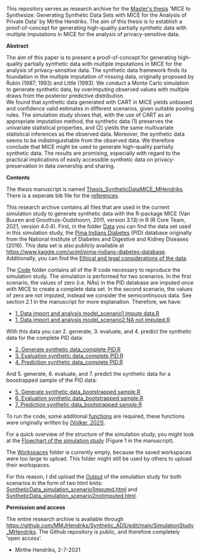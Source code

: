This repository serves as research archive for the [Master's thesis](https://github.com/MMJHendriks/Synthetic_ADS/blob/main/SimulationStudy_MHendriks/Thesis_SyntheticDataMICE_MHendriks.pdf) 'MICE to Synthesize: Generating Synthetic Data Sets with MICE for the Analysis of Private Data' by Mirthe Hendriks. The aim of this thesis is to establish a proof-of-concept for generating high-quality partially synthetic data with multiple imputations in MICE for the analysis of privacy-sensitive data.

**Abstract**

The aim of this paper is to present a proof-of-concept for generating high-quality partially synthetic data with multiple imputations in MICE for the analysis of privacy-sensitive data. The synthetic data framework finds its foundation in the multiple imputation of missing data, originally proposed by Rubin (1987; 1993) and Little (1993). We conduct a Monte Carlo simulation to generate synthetic data, by overimputing observed values with multiple draws from the posterior predictive distribution.  
We found that synthetic data generated with CART in MICE yields unbiased and confidence valid estimates in different scenarios, given suitable pooling rules. The simulation study shows that, with the use of CART as an appropriate imputation method, the synthetic data (1) preserves the univariate statistical properties, and (2) yields the same multivariate statistical inferences as the observed data. Moreover, the synthetic data seems to be indistinguishable from the observed data. We therefore conclude that MICE might be used to generate high-quality partially synthetic data. The results are promising, especially with regard to the practical implications of easily accessible synthetic data on privacy-preservation in data ownership and sharing. 

**Contents**

The thesis manuscript is named [Thesis_SyntheticDataMICE_MHendriks](https://github.com/MMJHendriks/Synthetic_ADS/blob/main/SimulationStudy_MHendriks/Thesis_SyntheticDataMICE_MHendriks.pdf). There is a seperate bib file for the [references](https://github.com/MMJHendriks/Synthetic_ADS/blob/main/SimulationStudy_MHendriks/References.bib). 

This research archive contains all files that are used in the current simulation study to generate synthetic data with the R-package MICE (Van Buuren and Groothuis-Oudshoorn,  2011, version  3.13) in R (R Core Team, 2021, version 4.0.4). First, in the folder [Data](https://github.com/MMJHendriks/Synthetic_ADS/tree/main/SimulationStudy_MHendriks/Data) you can find the data set used in this simulation study, the [Pima Indians Diabetes](https://github.com/MMJHendriks/Synthetic_ADS/blob/main/SimulationStudy_MHendriks/Data/diabetes.csv) (PID) database originally from the National Institute of Diabetes and Digestive and Kidney Diseases (2016). This data set is also publicly available at https://www.kaggle.com/uciml/pima-indians-diabetes-database. Additionally, you can find the [Ethical and legal considerations of the data](https://github.com/MMJHendriks/Synthetic_ADS/blob/main/SimulationStudy_MHendriks/Data/Ethical%20and%20legal%20considerations%20of%20the%20data). 

The [Code](https://github.com/MMJHendriks/Synthetic_ADS/tree/main/SimulationStudy_MHendriks/Code) folder contains all of the R code necessary to reproduce the simulation study. 
The  simulation  is  performed  for  two  scenarios. In  the  first  scenario, the values of zero (i.e. NAs) in the PID database are imputed once with MICE to create a complete data set. In the second scenario, the values of zero are not imputed, instead we consider the semicontinuous data. See section 2.1 in the manuscript for more explanation. Therefore, we have:

* [1. Data import and analysis model_scenario1 impute data.R](https://github.com/MMJHendriks/Synthetic_ADS/blob/main/SimulationStudy_MHendriks/Code/1.%20Data%20import%20and%20analysis%20model_scenario1%20impute%20data.R)
* [1. Data import and analysis model_scenario2 NA not imputed.R](https://github.com/MMJHendriks/Synthetic_ADS/blob/main/SimulationStudy_MHendriks/Code/1.%20Data%20import%20and%20analysis%20model_scenario2%20NA%20not%20imputed.R)

With this data you can 2. generate, 3. evaluate, and 4. predict the synthetic data for the complete PID data:
* [2. Generate synthetic data_complete PID.R](https://github.com/MMJHendriks/Synthetic_ADS/blob/main/SimulationStudy_MHendriks/Code/2.%20Generate%20synthetic%20data_complete%20PID.R)
* [3. Evaluation synthetic data_complete PID.R](https://github.com/MMJHendriks/Synthetic_ADS/blob/main/SimulationStudy_MHendriks/Code/3.%20Evaluation%20synthetic%20data_complete%20PID.R)
* [4. Prediction synthetic data_complete PID.R](https://github.com/MMJHendriks/Synthetic_ADS/blob/main/SimulationStudy_MHendriks/Code/4.%20Prediction%20synthetic%20data_complete%20PID.R)

And 5. generate, 6. evaluate, and 7. predict the synthetic data for a boostrapped sample of the PID data:
* [5. Generate synthetic data_bootstrapped sample.R](https://github.com/MMJHendriks/Synthetic_ADS/blob/main/SimulationStudy_MHendriks/Code/5.%20Generate%20synthetic%20data_bootstrapped%20sample.R)
* [6. Evaluation synthetic data_bootstrapped sample.R](https://github.com/MMJHendriks/Synthetic_ADS/blob/main/SimulationStudy_MHendriks/Code/6.%20Evaluation%20synthetic%20data_bootstrapped%20sample.R)
* [7. Prediction synthetic data_bootstrapped sample.R](https://github.com/MMJHendriks/Synthetic_ADS/blob/main/SimulationStudy_MHendriks/Code/7.%20Prediction%20synthetic%20data_bootstrapped%20sample.R)

To run the code, some additional [functions](https://github.com/MMJHendriks/Synthetic_ADS/blob/main/SimulationStudy_MHendriks/Code/SyntheticData_functions.R) are required, these  functions were originally written by [(Volker,  2021)](https://github.com/amices/Federated_imputation/blob/master/mice_synthesizing/simulations/functions.R).

For a quick overview of the structure of the simulation study, you might look at the [Flowchart of the simulation study](https://github.com/MMJHendriks/Synthetic_ADS/blob/main/SimulationStudy_MHendriks/Flowchart%20simulation.PNG) (Figure 1 in the manuscript). 

The [Workspaces](https://github.com/MMJHendriks/Synthetic_ADS/tree/main/SimulationStudy_MHendriks/Workspaces) folder is currently empty, because the saved workspaces were too large to upload. This folder might still be used by others to upload their workspaces.

For this reason, I did upload the [Output](https://github.com/MMJHendriks/Synthetic_ADS/tree/main/SimulationStudy_MHendriks/Output) of the simulation study for both scenarios in the form of two html knits: [SyntheticData_simulation_scenario1imputed.html](https://github.com/MMJHendriks/Synthetic_ADS/blob/main/SimulationStudy_MHendriks/Output/SyntheticData_simulation_scenario1imputed.html) and [SyntheticData_simulation_scenario2notimputed.html](https://github.com/MMJHendriks/Synthetic_ADS/blob/main/SimulationStudy_MHendriks/Output/SyntheticData_simulation_scenario2notimputed.html). 

**Permission and access**

The entire research archive is available through https://github.com/MMJHendriks/Synthetic_ADS/edit/main/SimulationStudy_MHendriks. The Github repository is public, and therefore completely 'open access'.

- Mirthe Hendriks, 2-7-2021
